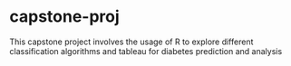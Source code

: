 # capstone-proj
This capstone project involves the usage of R to explore different classification algorithms and tableau for diabetes prediction and analysis
